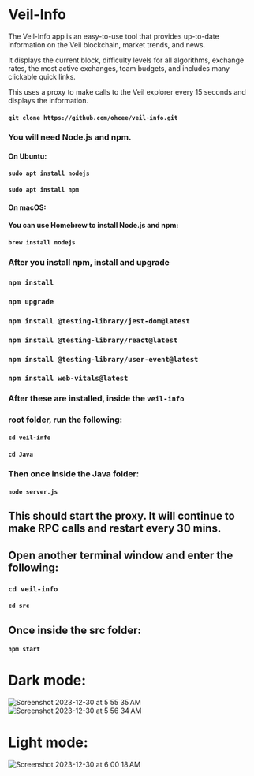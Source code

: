 # Veil-Info

<p>The Veil-Info app is an easy-to-use tool that provides up-to-date information on the Veil blockchain, market trends, and news.</p>
<p>It displays the current block, difficulty levels for all algorithms, exchange rates, the most active exchanges, team budgets, and includes many clickable quick links.</p>
<p>This uses a proxy to make calls to the Veil explorer every 15 seconds and displays the information.</p>

#### `git clone https://github.com/ohcee/veil-info.git`

### You will need Node.js and npm.

#### On Ubuntu:
#### `sudo apt install nodejs`
#### `sudo apt install npm`

#### On macOS:
#### You can use Homebrew to install Node.js and npm:
#### `brew install nodejs`

### After you install npm, install and upgrade

### `npm install`

### `npm upgrade`

### `npm install @testing-library/jest-dom@latest`
### `npm install @testing-library/react@latest` 
### `npm install @testing-library/user-event@latest`
### `npm install web-vitals@latest`

### After these are installed, inside the `veil-info` 
### root folder, run the following:

#### `cd veil-info`

#### `cd Java` 

### Then once inside the Java folder:

#### `node server.js`

## This should start the proxy. It will continue to make RPC calls and restart every 30 mins.

## Open another terminal window and enter the following:

### `cd veil-info`

#### `cd src`

## Once inside the src folder:

#### `npm start`

# Dark mode:
![Screenshot 2023-12-30 at 5 55 35 AM](https://github.com/ohcee/veil-info/assets/46406370/4a5706ae-3f00-41de-944a-8d433a675963)
![Screenshot 2023-12-30 at 5 56 34 AM](https://github.com/ohcee/veil-info/assets/46406370/f1ef496f-2caf-428a-90e2-db3799f7c100)

# Light mode:
![Screenshot 2023-12-30 at 6 00 18 AM](https://github.com/ohcee/veil-info/assets/46406370/0fb67ee0-3b33-4570-ac59-28596e50dbb0)

